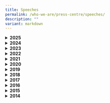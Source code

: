 ```yaml
---
title: Speeches
permalink: /who-we-are/press-centre/speeches/
description: ""
variant: markdown
---
```

<div data-type="detailGroup" class="isomer-accordion isomer-accordion-white">
<details class="isomer-details">
<summary><strong>2025</strong>
</summary>
<div data-type="detailsContent" class="isomer-details-content">
	<p>Speech by Prime Minister and Minister for Finance Lawrence Wong at the Launch of Jobs Nearby @ CDC <a href="https://www.pmo.gov.sg/newsroom/pm-lawrence-wong-at-the-launch-of-jobs-nearby-cdc-oct-2025/" rel="noopener nofollow" target="_blank">(Read here)</a></p>
	<p>Speech by Prime Minister and Minister for Finance Lawrence Wong at the Launch of the CDC Vouchers Scheme 2025 (May) <a href="https://www.pmo.gov.sg/Newsroom/PM-Lawrence-Wong-at-the-Launch-of-the-CDC-Vouchers-Scheme-2025-May" rel="noopener nofollow" target="_blank">(Read here)</a></p>
<p>Speech by Mayor Low Yen Ling, Chairman of Mayors Committee and Mayor of South West District at the Launch of the CDC Vouchers Scheme 2025 (May)<a href="/files/Speech_Mayor_Low_CDCV_2025_May" rel="noopener nofollow" target="_blank">(Read here)</a></p>

<p>Speech by Deputy Prime Minister and Minister for Trade and Industry Gan
Kim Yong at ArtsEverywhere@CDC Phase 2 Announcement <a href="/files/DPM_Speech___ArtsEverywhere_CDC_Announcement_For_Media.pdf" rel="noopener nofollow" target="_blank">(Read here)</a></p><p>Speech by Mayor Low Yen Ling, Chairman of Mayors Committee and Mayor of
South West District at ArtsEverywhere@CDC Phase 2 Announcement <a href="/files/Welcome_Address_by_SMS_and_Mayor_for_ArtsEverywhere_CDC_Announcement_For_Media.pdf" rel="noopener nofollow" target="_blank">(Read here)</a>
</p>
<p>Speech by Deputy Prime Minister and Minister for Trade and Industry Gan
Kim Yong at the Launch of CDC Vouchers Scheme 2025 (January) <a href="https://www.pmo.gov.sg/Newsroom/DPM-Gan-Kim-Yong-at-the-Launch-of-CDC-Vouchers-Scheme-2025-January" rel="noopener nofollow" target="_blank">(Read here)</a>
</p>
<p>Speech by Mayor Low Yen Ling, Chairman of Mayors Committee and Mayor of
South West District at the Launch of CDC Vouchers Scheme 2025 (January)  <a href="/files/Speech_for_Launch_of_CDC_Vouchers_Scheme_2025_3_Jan_25.pdf" rel="noopener nofollow" target="_blank">(Read here)</a>
</p></div>
</details>
<details class="isomer-details">
<summary><strong>2024</strong>
</summary>
<div data-type="detailsContent" class="isomer-details-content">
<p>Speech by Minister Edwin Tong, Minister for Culture, Community and Youth
&amp; Second Minister for Law at the Launch of LAW@CDC 2024 <a href="/files/FINAL_Delivered_Speech_for_GOH_Min_Edwin_Tong__LAW_CDC__on_21_Sep_Launch_of_LAW_CDC_2024.pdf" rel="noopener nofollow" target="_blank">(Read here)</a>
</p>
<p>Speech by Mayor Low Yen Ling, Chairman of Mayors Committee and Mayor of
South West District at the Launch of LAW@CDC 2024 <a href="/files/FINAL_Delivered_Speech_for_Chairman_Mayor_Low_Yen_Ling__LAW_CDC__on_21_Sep_Launch_of_LAW_CDC_2024.pdf" rel="noopener nofollow" target="_blank">(Read here)</a>
</p>
<p>Speech by Mr Tanguy Lim, CEO of Pro Bono SG at the Launch of LAW@CDC 2024
<a href="/files/FINAL__LAW_CDC_2024_PBSG_CEO_Welcome_Address_Speech.pdf" rel="noopener nofollow" target="_blank">(Read here)</a>
</p>
<p>Speech by Minister for Education Mr Chan Chun Sing at the Launch of SkillsFuture@CDC
2024 <a href="/files/Checked_against_delivery__Speech_for_Min_at_the_SkillsFuture_CDC_launch_27_Jul_2024.pdf" rel="noopener noreferrer nofollow" target="_blank">(Read here)</a>
</p>
<p>Speech by Mayor Denise Phua, Mayor of Central Singapore District at the
Launch of SkillsFuture@CDC 2024 <a href="/files/SF_CDC_Launch___Speech_by_Mayor_Denise.pdf" rel="noopener noreferrer nofollow" target="_blank">(Read here)</a>
</p>
<p>Speech by Minister Edwin Tong, Minister for Culture, Community and Youth
&amp; Second Minister for Law at the Launch of ArtsEverywhere@CDC <a href="https://www.mccy.gov.sg/about-us/news-and-resources/speeches/2024/Jul/Our-SG-Arts-Plan-2-0-Bringing-Arts-Everywhere-for-Everyone" rel="noopener noreferrer nofollow" target="_blank">(Read Here)</a>
</p>
<p>Speech by Mayor Fahmi Aliman, Mayor of South East District at the Launch
of ArtsEverywhere@CDC <a href="/files/Checked_Mayor_Low_Speech_for_Launch_of_CDC_Vouchers_Scheme__June____25_Jun_24.pdf" rel="noopener noreferrer nofollow" target="_blank">(Read here)</a>
</p>
<p>Speech by Deputy Prime Minister and Minister for Trade and Industry Gan
Kim Yong at the Launch of CDC Vouchers Scheme 2024 (June) <a href="https://www.pmo.gov.sg/Newsroom/DPM-Gan-Kim-Yong-at-the-Launch-of-CDC-Vouchers-Scheme-2024" rel="noopener noreferrer nofollow" target="_blank">(Read here)</a>
</p>
<p>Speech by Mayor Low Yen Ling, Chairman of Mayors Committee and Mayor of
South West District at the Launch of CDC Vouchers Scheme 2024 (June)
<a href="/files/Checked_Mayor_Low_Speech_for_Launch_of_CDC_Vouchers_Scheme__June____25_Jun_24.pdf" rel="noopener noreferrer nofollow" target="_blank">(Read here)</a>
</p>
<p>Speech by Deputy Prime Minister and Minister for Finance Lawrence Wong
at the Launch of CDC Vouchers Scheme 2024<a href="https://www.pmo.gov.sg/Newsroom/DPM-Lawrence-Wong-at-the-Launch-of-the-CDC-Vouchers-Scheme-2024" rel="noopener noreferrer nofollow" target="_blank">(Read here)</a>
</p>
<p>Speech by Mayor Low Yen Ling, Chairman of Mayors Committee and Mayor of
South West District at the Launch of CDC Vouchers Scheme 2024 <a href="/files/CDC_Vouchers_Scheme_2024_Launch___Mayor_Low_Speech.pdf" rel="noopener noreferrer nofollow" target="_blank">(Read here)</a>
</p>
</div>
</details>
<details class="isomer-details">
<summary><strong>2023</strong>
</summary>
<div data-type="detailsContent" class="isomer-details-content">
<p>Speech by Mayor Low Yen Ling, Chairman of Mayors Committee and Mayor of
South West District at the CDC Vouchers Donation Scheme Networking Luncheon
with Charity Organisations <a href="/files/Final_Speech_Delieverd_by_Mayor_Low_Yen_Ling___CDCV_Donation_and_Luncheon_with_Charities_27_Nov_23.pdf" rel="noopener noreferrer nofollow" target="_blank">(Read here)</a>
</p>
<p>Speech by Minister Edwin Tong Minister for Culture, Community and Youth
&amp; Second Minister for Law at the CDC Vouchers Donation Scheme Networking
Luncheon with Charity Organisations <a href="/files/Final_Delivered_Speech_by_Min_Edwin_for_CDCV_Donation_and_Charities_Networking_Luncheon.pdf" rel="noopener noreferrer nofollow" target="_blank">(Read here)</a>)</p>
<p>Speech by Minister Edwin Tong Minister for Culture, Community and Youth
&amp; Second Minister for Law at the Launch of Law Awareness Weeks @ CDC
2023 <a href="/files/FINAL_Speech_for_Min_Edwin_for_LAWCDC_2023.pdf" rel="noopener noreferrer nofollow" target="_blank">(Read here)</a>
</p>
<p>Speech by Mr Fahmi Aliman, Mayor of South East District at the Launch
of Law Awareness Weeks @ CDC 2023 <a href="/files/delivered%20speech%20for%20mayor%20fahmi%202023%20checked.pdf" rel="noopener noreferrer nofollow" target="_blank">(Read here)</a>
</p>
<p>Speech by Mr Gregory Vijayendran, SC, Chairman of Pro Bono SG at the Launch
of Law Awareness Weeks @ CDC 2023 <a href="/files/delivered%20speech%20for%20mayor%20fahmi%202023%20checked.pdf" rel="noopener noreferrer nofollow" target="_blank">(Read here)</a>
</p>
<p>Speech by Deputy Prime Minister and Minister for Finance Lawrence Wong
at the Launch of CDC Vouchers Scheme 2023<a href="https://www.pmo.gov.sg/Newsroom/DPM-Lawrence-Wong-at-the-Launch-of-CDC-Vouchers-Scheme-Jan-2023" rel="noopener noreferrer nofollow" target="_blank">(Read here)</a>
</p>
<p>Speech by Mayor Low Yen Ling, Chairman of Mayors Committee and Mayor of
South West District at the Launch of CDC Vouchers Scheme 2023 <a href="/files/Speech%20by%20Mayor%20Low%20Yen%20Ling%20at%20the%20Launch%20of%20CDC%20Vouchers%20Scheme%202023_3%20Jan%20(002).pdf" rel="noopener noreferrer nofollow" target="_blank">(Read here)</a>
</p>
</div>
</details>
<details class="isomer-details">
<summary><strong>2022</strong>
</summary>
<div data-type="detailsContent" class="isomer-details-content">
<p>Speech by Mayor Alex Yam, Mayor of North West District at the Launch of
Law Awareness Weeks@CDC 2022 <a href="/files/Delivered%20LAW@CDC%202022%20Speech%20by%20Mayor%20Alex.pdf" rel="noopener noreferrer nofollow" target="_blank">Read here</a>
</p>
<p>Speech by Minister for Finance Lawrence Wong at the Launch of CDC Vouchers
Scheme 2022<a href="https://www.mof.gov.sg/news-publications/speeches/speech-by-mr-lawrence-wong-minister-for-finance-at-the-launch-of-the-cdc-vouchers-scheme-2022-on-wednesday-11-may-2022-at-tampines-west-community-club" rel="noopener noreferrer nofollow" target="_blank">(Read here)</a>
</p>
<p>Speech by Mayor Low Yen Ling, Chairman of Mayors Committee and Mayor of
South West District, at the Launch of CDC Vouchers Scheme 2022 <a href="/files/delivered-speech-by-chairman-mayor-low-yen-ling-at-launch-of-cdc-vouchers-scheme-2022%20(1).pdf" rel="noopener noreferrer nofollow" target="_blank">(Read here)</a>
</p>
</div>
</details>
<details class="isomer-details">
<summary><strong>2021</strong>
</summary>
<div data-type="detailsContent" class="isomer-details-content">
<p>Speech by Mr Gregory Vijayendran, SC, Chairman of Law Society Pro Bono
Services at the Virtual Launch of Law Awareness Weeks @CDC 2021 <a href="/files/delivered-speech-by-lspbs-chairman---law-awareness-weeks-@cdc-2021.pdf" rel="noopener noreferrer nofollow" target="_blank">(Read here)</a>
</p>
<p>Speech by Mr Desmond Choo, Mayor of North East District at the Virtual
Launch of Law Awareness Weeks @CDC 2021<a href="/files/delivered-speech-by-mayor-desmond-choo---law-awareness-weeks-@cdc-2021.pdf" rel="noopener noreferrer nofollow" target="_blank">(Read here)</a>
</p>
<p>Speech by Mr Edwin Tong Minister for Culture, Community and Youth &amp;
Second Minister for Law at the Virtual Launch of LAW@CDC 2021 <a href="/files/transcript---speech-by-2m-edwin-tong-at-launch-of-law@cdc-2021-(25-sep).pdf" rel="noopener noreferrer nofollow" target="_blank">(Read here)</a>
</p>
<p>Speech by Mr Edwin Tong, Minister for Culture, Community and Youth &amp;
Second Minister for Law at the WeCare Arts Exhibition and launch of WeCare
Arts Experiences <a href="/files/speech-by-goh---wcaf-exhibition-2021---23mar21.pdf" rel="noopener noreferrer nofollow" target="_blank">(Read here)</a>
</p>
<p>Speech by Mayor Low Yen Ling, Chairman of Mayors Committee and Mayor of
South West District at the WeCare Arts Exhibition and launch of WeCare
Arts Experiences <a href="/files/speech-by-mayor-low---wcaf-exhibition-2021---23mar21.pdf" rel="noopener noreferrer nofollow" target="_blank">(Read here)</a>
</p>
<p>Speech by Mr Chan Chun Sing, Minister for Trade and Industry and Deputy
Chairman of the People's Association at the North West CDC Volunteers'
Appreciation 2021 <a href="/files/speech-by-min-chan-chun-sing.pdf" rel="noopener noreferrer nofollow" target="_blank">(Read here)</a>
</p>
<p>Speech by Deputy Prime Minister , Coordinating Minister for Economic Policies
and Minister for Finance Heng Swee Keat at the launch of CDC Vouchers Scheme
Tranche 2 <a href="/files/delivered-dpm-speech-for-launch-of-cdc-voucher-scheme-tranche-2.pdf" rel="noopener noreferrer nofollow" target="_blank">(Read here)</a>
</p>
<p>Speech by Mayor Low Yen Ling, Chairman of Mayors Committee and Mayor of
South West District at the&nbsp; launch of CDC Vouchers Scheme Tranche
2 <a href="/files/delivered-speech-by-chairman-at-launch-of-cdc-voucher-scheme-tranche-2.pdf" rel="noopener noreferrer nofollow" target="_blank">(Read here)</a>
</p>
</div>
</details>
<details class="isomer-details">
<summary><strong>2020</strong>
</summary>
<div data-type="detailsContent" class="isomer-details-content">
<p>Speech by Mr Masagos Zulkifli, Minister for Social and Family Development
at the launch of Kong Meng San (KMS) - CDC Covid-19 Relief Fund <a href="/files/speech-by-minister-masagos---kms-launch-19-dec2020.pdf" rel="noopener noreferrer nofollow" target="_blank">(Read here)</a>
</p>
<p>Speech by Mayor Low Yen Ling, Chairman of Mayors Committee and Mayor of
South West District at the launch of Kong Meng San (KMS) - CDC COVID-19
Relief Fund <a href="/files/speech-by-chairman-yen-ling---kms-on-19-dec20.pdf" rel="noopener noreferrer nofollow" target="_blank">(Read here)</a>
</p>
<p>Remarks by Deputy Prime Minister , Coordinating Minister for Economic
Policies and Minister for Finance Heng Swee Keat at the Launch of the Ngee
Ann Kongsi (NAK) – CDC COVID-19 Relief Fund <a href="/files/delivered-remarks-by-dpm-for-nak-cdc-covid19-relief-fund-final.pdf" rel="noopener noreferrer nofollow" target="_blank">(Read here)</a>
</p>
<p>Speech by Mr Edwin Tong, Minister for Culture, Community and Youth &amp;
Second Minister for Law at the Launch of Law Awareness Weeks @ CDC 2020
<a href="/files/2m%20speech%20-%20laws%202020%20.pdf" rel="noopener noreferrer nofollow" target="_blank">(Read here)</a>
</p>
<p>Opening Address by Mr Lawrence Wong, Minister for Education, at Virtual
Skillsfuture Advice Memorandum of Understanding Signing Ceremony &amp;
SkillsFuture@CDC Dialogue Session, 25 September 2020 <a href="/files/sfa@cdc---minlw-speech.pdf" rel="noopener noreferrer nofollow" target="_blank">(Read here)</a>
</p>
<p>Speech by Prime Minister Lee Hsien Loong at the Swearing-in Ceremony of
Mayors on Wednesday, 23 September 2020, at the People’s Association Auditorium
<a href="https://www.pmo.gov.sg/Newsroom/PM-Lee-Hsien-Loong-Swearing-In-Ceremony-Mayors-Sept-2020" rel="noopener noreferrer nofollow" target="_blank">(Read here)</a>
</p>
</div>
</details>
<details class="isomer-details">
<summary><strong>2019</strong>
</summary>
<div data-type="detailsContent" class="isomer-details-content">
<p>Speech by Ms Low Yen Ling, Mayor of South West District at the Launch
of Law Awareness Weeks (LAW) @ CDC 2019 on Wednesday, 4 September 2019
at Keat Hong Community Club <a href="/files/speech-by-chairman-mayor-low-yen-ling-at-law-@-cdc-2019.pdf" rel="noopener noreferrer nofollow" target="_blank">(Read here)</a>
</p>
<p>Speech by Mr Edwin Tong, Senior Minister of State for Law and Health,
at the Launch of Law Awareness Weeks @ CDC 2019 on Wednesday, 4 September
2019 at Keat Hong Community Club <a href="https://www.mlaw.gov.sg/news/speeches/speech-by-sms-edwin-tong-law-awareness-weeks-launch-cdc-2019-keat-hong-community-club/" rel="noopener noreferrer nofollow" target="_blank">(Read here)</a>
</p>
<p>Speech by Mayor Low Yen Ling, Chairman of Mayors Committee and Mayor of
South West District for WeCare Arts Exhibition @ CDC 2019 on Thursday,
19 September 2019 at Wisma Geylang Serai <a href="/files/speech-by-chairman-mayor-low-yen-ling-at-wecare-af-exhibition-2019.pdf" rel="noopener noreferrer nofollow" target="_blank">(Read here)</a>
</p>
</div>
</details>
<details class="isomer-details">
<summary><strong>2018</strong>
</summary>
<div data-type="detailsContent" class="isomer-details-content">
<p>Speech by Ms Low Yen Ling, Chairman of Mayors' Committee and Mayor of
South West District at the Launch of Maybank Family Fund @ CDC 2018 on
Wednesday 21 November 2018 at Gardens by the Bay <a href="/files/ms-low-yen-ling-mayor-of-south-west-district-speech-at-maybank-.pdf" rel="noopener noreferrer nofollow" target="_blank">(Read here)</a>
</p>
<p>Speech by Mr Edwin Tong, Senior Minister of State for Law and Health,
at the Launch of Law Awareness Weeks @ CDC 2018 on Saturday 15 September
2018 at Wisma Geylang Serai <a href="/files/sms-edwin-tong-speech-at-laws-cdc-saturday-15-september-2018.pdf" rel="noopener noreferrer nofollow" target="_blank">(Read here)</a>
</p>
<p>Speech by Dr Maliki Osman, Mayor of South East District, at the Launch
of Law Awareness Weeks @ CDC 2018 on Saturday 15 September 2018 at Wisma
Geylang Serai <a href="/files/dr-maliki-osman-mayor-of-south-east-district-welcome-address-at-law.pdf" rel="noopener noreferrer nofollow" target="_blank">(Read here)</a>
</p>
<p>Speech by Mr Gregory Vijayendran, Chairman of Law Society Pro Bono Services,
at the Launch of Law Awareness Weeks @ CDC on Saturday 15 September 2018
at Wisma Geylang Serai <a href="/files/mr-gregory-vijayendran-chairman-of-law-society-pro-bono-services-speech-at-laws.pdf" rel="noopener noreferrer nofollow" target="_blank">(Read here)</a>
</p>
</div>
</details>
<details class="isomer-details">
<summary><strong>2017</strong>
</summary>
<div data-type="detailsContent" class="isomer-details-content">
<p>Speech by Ms Indranee Rajah, Senior Minister of State for Law and Finance,
at the Launch of Law Awareness Weeks @ CDC 2017 and MOU Signing Ceremony
on Thursday 28 September 2017 at Singapore Management University School
of Law Function Hall <a href="/files/sms-indranee-rajah-speech-at-laws-cdc-thursday-28-september-2017.pdf" rel="noopener noreferrer nofollow" target="_blank">(Read here)</a>
</p>
<p>Speech by Dr Teo Ho Pin, Mayor of North West District, at the Launch of
Law Awareness Weeks @ CDC 2017 and MOU Signing Ceremony on Thursday 28
September 2017 at Singapore Management University School of Law Function
Hall <a href="/files/dr-teo-ho-pin-mayor-of-north-west-district-speech-at-laws-cdc-thursday-28-september-2017.pdf" rel="noopener noreferrer nofollow" target="_blank">(Read here)</a>
</p>
<p>Speech by Ms Low Yen Ling, Chairman of Mayors' Committee and Mayor of
South West District at Launch of WeCare Arts Exhibition and MOU Signing
for WeCare Arts Fund on Monday 4 September 2017 at Our Tampines Hub <a href="/files/ms-low-yen-ling-mayor-of-south-west-district-speech-at-launch-of-wecare-arts-e.pdf" rel="noopener noreferrer nofollow" target="_blank">(Read here)</a>
</p>
<p>Speech by Prime Minister Lee Hsien Loong, at the Swearing-In Ceremony
of Mayors on Wednesday 24 May 2017 at the People's Association Auditorium
<a href="/files/pm-lee-hsien-loong-speech-at-mayors-swearing-in-ceremony-wednesday-24-may-2017.pdf" rel="noopener noreferrer nofollow" target="_blank">(Read here)</a>
</p>
<p>Speech by Mr Teo Ser Luck, Chairman of Mayors' Committee and Mayor of
North East District, at Launch of NTUC FairPrice Foundation - CDC Milk
Fund on Saturday 11 February 2017 at NTUC FairPrice Xtra @ NEX <a href="/files/mr-teo-ser-luck-mayor-of-north-east-district-speech-at-ntuc-fairprice-foundation-.pdf" rel="noopener noreferrer nofollow" target="_blank">(Read here)</a>
</p>
</div>
</details>
<details class="isomer-details">
<summary><strong>2016</strong>
</summary>
<div data-type="detailsContent" class="isomer-details-content">
<p>Speech by Ms Low Yen Ling, Mayor of South West District, at Signing of
MOU Ceremony between the CDCs and CASE on Friday 23 September 2016 at Jurong
Spring Community Club <a href="/files/ms-low-yen-ling-mayor-of-south-west-district-speech-at-mou-signing-with-case.pdf" rel="noopener noreferrer nofollow" target="_blank">(Read here)</a>
</p>
<p>Speech by Mr Lim Biow Chuan, President of CASE, at Signing of MOU Ceremony
between the CDCs and CASE on Friday 23 September 2016 at Jurong Spring
Community Club <a href="/files/mr-lim-biow-chuan-president-of-case-speech-at-mou-signing-with-case-friday-23-september-2016.pdf" rel="noopener noreferrer nofollow" target="_blank">(Read here)</a>
</p>
<p>Speech by Mr Teo Chee Hean, Deputy Prime Minister and Coordinating Minister
for National Security, at Launch of Law Awareness Week @ CDC 2016 on Saturday
3 September at Waterway Point <a href="/files/dpm_teo_chee_hean_speech_at_law_cdc_saturday_3_september_2016.pdf" rel="noopener noreferrer nofollow" target="_blank">(Read here)</a>
</p>
<p>Speech by Mr Teo Ser Luck, Chairman of Mayors' Committee and Mayor of
North East District, at Launch of Law Awareness Week @CDC 2016 on Saturday
3 September 2016 at Waterway Point <a href="/files/mr-teo-ser-luck-mayor-of-north-east-district-speech-at-law-cdc-saturday-3-september-2016.pdf" rel="noopener noreferrer nofollow" target="_blank">(Read here)</a>
</p>
<p>Speech by Mr Thio Sheng Yi, President of Law Society, at Launch of Law
Awareness Week @CDC 2016 on Saturday 3 September 2016 at Waterway Point
<a href="/files/mr-thio-sheng-yi-president-of-law-society-singapore-speech-at-law-cdc-saturday-3-september-2016.pdf" rel="noopener noreferrer nofollow" target="_blank">(Read here)</a>
</p>
<p>Speech by Mayor Low Yen Ling at SME Conference on Friday 1 April 2016
at Grand Copthorne Waterfront Hotel <a href="/files/ms-low-yen-ling-mayor-of-south-west-district-speech-at-sme-conference-friday-1-april-2016.pdf" rel="noopener noreferrer nofollow" target="_blank">(Read here)</a>
</p>
</div>
</details>
<details class="isomer-details">
<summary><strong>2015</strong>
</summary>
<div data-type="detailsContent" class="isomer-details-content">
<p>Speech by Emeritus Senior Minister Goh Chok Tong at the Community Development
Council's Symposium on Tuesday 27 October 2015 at Ci Yuan CC <a href="/files/esm-goh-chok-tong-speech-at-cdc-symposium-launch-of-cdc-sg50-book-tuesday-27-october-2015.pdf" rel="noopener noreferrer nofollow" target="_blank">(Read here)</a>
</p>
<p>Speech by Ms Indranee Rajah, Senior Minister of State for Law and Education,
at the Launch of Law Awareness Week @CDC on Wednesday 22 July 2015 at Queenstown
Community Centre <a href="/files/sms-indranee-rajah-speech-at-law-@-cdc-wednesday-22-july-2015.pdf" rel="noopener noreferrer nofollow" target="_blank">(Read here)</a>
</p>
<p>Speech by Dr Teo Ho Pin, Mayor of North West District, at the WeCare Arts
Fund Tea Session on Thursday 21 May 2015 at Bishan Community Club <a href="/files/dr-teo-ho-pin-mayor-of-north-west-district-speech-at-wecare-arts-fund-tea-.pdf" rel="noopener noreferrer nofollow" target="_blank">(Read here)</a>
</p>
</div>
</details>
<details class="isomer-details">
<summary><strong>2014</strong>
</summary>
<div data-type="detailsContent" class="isomer-details-content">
<p>Speech by Mr K Shanmugam, Minister for Foreign Affairs and Minister for
Law, at Signing of Memorandum of Understanding - Community Development
Councils and Law Society 2014 on Friday 12 September 2014 at Treetops
<a href="/files/law-minister-mr-k-shanmugan-speech-at-mou-signing-with-law-society-friday-12-september-2014.pdf" rel="noopener noreferrer nofollow" target="_blank">(Read here)</a>
</p>
<p>Speech by Dr Teo Ho Pin, Mayor of North West District, at Signing of Memorandum
of Understanding - Community Development Councils and Law Society 2014
on Friday 12 September 2014 at Treetops <a href="/files/dr-teo-ho-pin-mayor-of-north-west-district-speech-at-mou-signing-with-law-society-.pdf" rel="noopener noreferrer nofollow" target="_blank">(Read here)</a>
</p>
<p>Speech by Prime Minister Lee Hsien Loong, at Mayors’ Swearing-In Ceremony
on Friday 20 June 2014 at People’s Association Auditorium <a href="/files/pm-lee-hsien-loong-speech-at-mayors-swearing-in-ceremony-friday-20-june-2014.pdf" rel="noopener noreferrer nofollow" target="_blank">(Read here)</a>
</p>
</div>
</details>
</div>
<h3></h3>
<p></p>